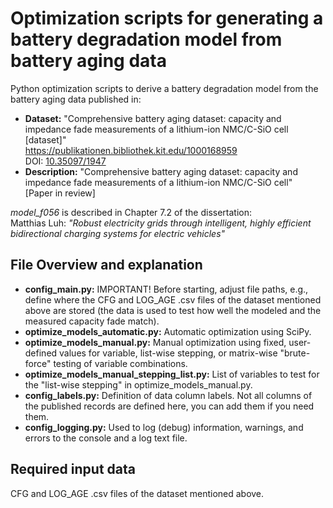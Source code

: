 # Optimization scripts for generating a battery degradation model from battery aging data
Python optimization scripts to derive a battery degradation model from the battery aging data published in:  
- **Dataset:** "Comprehensive battery aging dataset: capacity and impedance fade measurements of a lithium-ion NMC/C-SiO cell [dataset]"  
  https://publikationen.bibliothek.kit.edu/1000168959  
  DOI: [10.35097/1947](https://doi.org/10.35097/1947)
- **Description:** "Comprehensive battery aging dataset: capacity and impedance fade measurements of a lithium-ion NMC/C-SiO cell"  
  [Paper in review]

*model_f056* is described in Chapter 7.2 of the dissertation:  
Matthias Luh: *"Robust electricity grids through intelligent,  highly efficient bidirectional charging systems  for electric vehicles"*


## File Overview and explanation

- **config_main.py:** IMPORTANT! Before starting, adjust file paths, e.g., define where the CFG and LOG_AGE .csv files of the dataset mentioned above are stored (the data is used to test how well the modeled and the measured capacity fade match).
- **optimize_models_automatic.py:** Automatic optimization using SciPy.
- **optimize_models_manual.py:** Manual optimization using fixed, user-defined values for variable, list-wise stepping, or matrix-wise "brute-force" testing of variable combinations.
- **optimize_models_manual_stepping_list.py:** List of variables to test for the "list-wise stepping" in optimize_models_manual.py.
- **config_labels.py:** Definition of data column labels. Not all columns of the published records are defined here, you can add them if you need them.
- **config_logging.py:** Used to log (debug) information, warnings, and errors to the console and a log text file.

## Required input data
CFG and LOG_AGE .csv files of the dataset mentioned above.
